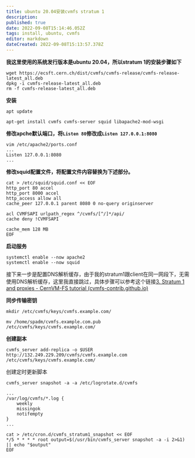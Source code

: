 ```yaml
---
title: ubuntu 20.04安装cvmfs stratum 1
description: 
published: true
date: 2022-09-08T15:14:46.052Z
tags: install, ubuntu, cvmfs
editor: markdown
dateCreated: 2022-09-08T15:13:57.378Z
---
```


**我这里使用的系统发行版本是ubuntu 20.04，所以stratum 1的安装步骤如下**

```
wget https://ecsft.cern.ch/dist/cvmfs/cvmfs-release/cvmfs-release-latest_all.deb
dpkg -i cvmfs-release-latest_all.deb
rm -f cvmfs-release-latest_all.deb
```

**安装**

```
apt update
```

```
apt-get install cvmfs cvmfs-server squid libapache2-mod-wsgi
```

**修改apche默认端口，将`Listen 80`修改成`Listen 127.0.0.1:8080`**

```
vim /etc/apache2/ports.conf
...
Listen 127.0.0.1:8080
...
```

**修改squid配置文件，将配置文件内容替换为下述部分。**

```
cat > /etc/squid/squid.conf << EOF
http_port 80 accel
http_port 8000 accel
http_access allow all
cache_peer 127.0.0.1 parent 8080 0 no-query originserver

acl CVMFSAPI urlpath_regex ^/cvmfs/[^/]*/api/
cache deny !CVMFSAPI

cache_mem 128 MB
EOF
```

**启动服务**

```
systemctl enable --now apache2
systemctl enable --now squid
```

接下来一步是配置DNS解析缓存，由于我的stratum1跟client在同一网段下，无需使用DNS解析缓存，这里我直接跳过，具体步骤可以参考这个链接[3. Stratum 1 and proxies - CernVM-FS tutorial (cvmfs-contrib.github.io)](https://cvmfs-contrib.github.io/cvmfs-tutorial-2021/03_stratum1_proxies/)

**同步传输密钥**

```
mkdir /etc/cvmfs/keys/cvmfs.example.com/
```

```
mv /home/spadm/cvmfs.example.com.pub /etc/cvmfs/keys/cvmfs.example.com/
```

**创建副本**

```
cvmfs_server add-replica -o $USER http://132.249.229.209/cvmfs/cvmfs.example.com /etc/cvmfs/keys/cvmfs.example.com/
```

创建定时更新脚本

```
cvmfs_server snapshot -a -a /etc/logrotate.d/cvmfs

...
/var/log/cvmfs/*.log {
    weekly
    missingok
    notifempty
}
...
```

```
cat > /etc/cron.d/cvmfs_stratum1_snapshot << EOF
*/5 * * * * root output=$(/usr/bin/cvmfs_server snapshot -a -i 2>&1) || echo "$output"
EOF
```
